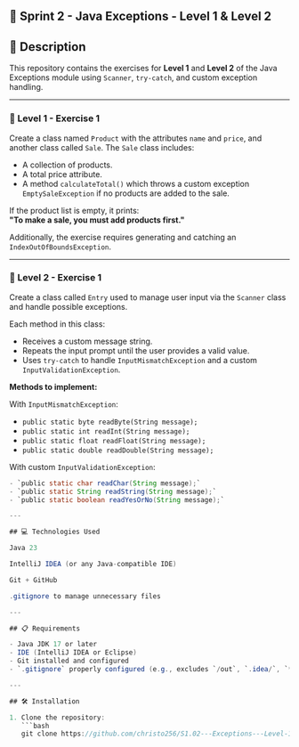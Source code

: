 ## 📘 Sprint 2 - Java Exceptions - Level 1 & Level 2

## 📄 Description

This repository contains the exercises for **Level 1** and **Level 2** of the Java Exceptions module using `Scanner`, `try-catch`, and custom exception handling.

---

### 🧩 Level 1 - Exercise 1

Create a class named `Product` with the attributes `name` and `price`, and another class called `Sale`. The `Sale` class includes:

- A collection of products.
- A total price attribute.
- A method `calculateTotal()` which throws a custom exception `EmptySaleException` if no products are added to the sale.

If the product list is empty, it prints:  
**"To make a sale, you must add products first."**

Additionally, the exercise requires generating and catching an `IndexOutOfBoundsException`.

---

### 🧩 Level 2 - Exercise 1

Create a class called `Entry` used to manage user input via the `Scanner` class and handle possible exceptions.

Each method in this class:

- Receives a custom message string.
- Repeats the input prompt until the user provides a valid value.
- Uses `try-catch` to handle `InputMismatchException` and a custom `InputValidationException`.

**Methods to implement:**

With `InputMismatchException`:

- `public static byte readByte(String message);`
- `public static int readInt(String message);`
- `public static float readFloat(String message);`
- `public static double readDouble(String message);`

With custom `InputValidationException`:
``` java
- `public static char readChar(String message);`
- `public static String readString(String message);`
- `public static boolean readYesOrNo(String message);`

---

## 💻 Technologies Used

Java 23

IntelliJ IDEA (or any Java-compatible IDE)

Git + GitHub

.gitignore to manage unnecessary files

---

## 📋 Requirements

- Java JDK 17 or later
- IDE (IntelliJ IDEA or Eclipse)
- Git installed and configured
- `.gitignore` properly configured (e.g., excludes `/out`, `.idea/`, `*.class`...)

---

## 🛠️ Installation

1. Clone the repository:
   ```bash
   git clone https://github.com/christo256/S1.02---Exceptions---Level-1-2/edit/master/README.md
